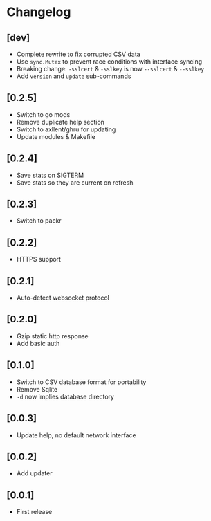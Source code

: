 # Changelog

## [dev]

- Complete rewrite to fix corrupted CSV data
- Use `sync.Mutex` to prevent race conditions with interface syncing
- Breaking change: `-sslcert` & `-sslkey` is now `--sslcert` & `--sslkey`
- Add `version` and `update` sub-commands


## [0.2.5]

- Switch to go mods
- Remove duplicate help section
- Switch to axllent/ghru for updating
- Update modules & Makefile


## [0.2.4]

- Save stats on SIGTERM
- Save stats so they are current on refresh


## [0.2.3]

- Switch to packr


## [0.2.2]

- HTTPS support


## [0.2.1]

- Auto-detect websocket protocol


## [0.2.0]

- Gzip static http response
- Add basic auth


## [0.1.0]

- Switch to CSV database format for portability
- Remove Sqlite
- `-d` now implies database directory


## [0.0.3]

- Update help, no default network interface


## [0.0.2]

- Add updater


## [0.0.1]

- First release
